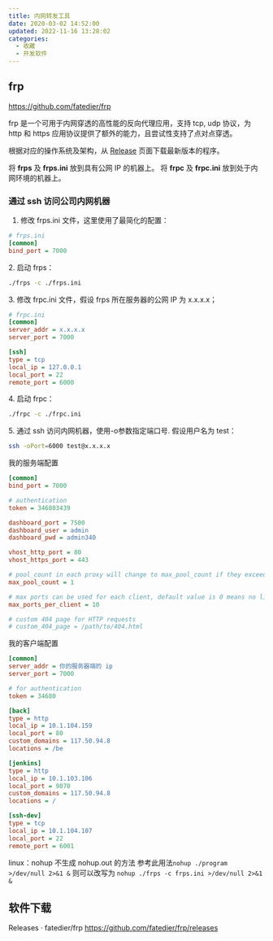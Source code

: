 ```yaml
---
title: 内网转发工具
date: 2020-03-02 14:52:00
updated: 2022-11-16 13:28:02
categories:
  - 收藏
  - 开发软件
---
```


## frp

<https://github.com/fatedier/frp>

frp 是一个可用于内网穿透的高性能的反向代理应用，支持 tcp, udp 协议，为 http 和 https 应用协议提供了额外的能力，且尝试性支持了点对点穿透。

根据对应的操作系统及架构，从 [Release](https://github.com/fatedier/frp/releases) 页面下载最新版本的程序。

将 **frps** 及 **frps.ini** 放到具有公网 IP 的机器上。
将 **frpc** 及 **frpc.ini** 放到处于内网环境的机器上。

### 通过 ssh 访问公司内网机器

1. 修改 frps.ini 文件，这里使用了最简化的配置：

```ini
# frps.ini
[common]
bind_port = 7000
```

2\. 启动 frps：

```sh
./frps -c ./frps.ini
```

3\. 修改 frpc.ini 文件，假设 frps 所在服务器的公网 IP 为 x.x.x.x；

```ini
# frpc.ini
[common]
server_addr = x.x.x.x
server_port = 7000

[ssh]
type = tcp
local_ip = 127.0.0.1
local_port = 22
remote_port = 6000
```

4\. 启动 frpc：

```sh
./frpc -c ./frpc.ini
```

5\. 通过 ssh 访问内网机器，使用-o参数指定端口号. 假设用户名为 test：

```sh
ssh -oPort=6000 test@x.x.x.x
```

我的服务端配置

```ini
[common]
bind_port = 7000

# authentication
token = 346803439

dashboard_port = 7500
dashboard_user = admin
dashboard_pwd = admin340

vhost_http_port = 80
vhost_https_port = 443

# pool_count in each proxy will change to max_pool_count if they exceed the maximum value
max_pool_count = 1

# max ports can be used for each client, default value is 0 means no limit
max_ports_per_client = 10

# custom 404 page for HTTP requests
# custom_404_page = /path/to/404.html
```

我的客户端配置

```ini
[common]
server_addr = 你的服务器端的 ip
server_port = 7000

# for authentication
token = 34680

[back]
type = http
local_ip = 10.1.104.159
local_port = 80
custom_domains = 117.50.94.8
locations = /be

[jenkins]
type = http
local_ip = 10.1.103.106
local_port = 9070
custom_domains = 117.50.94.8
locations = /

[ssh-dev]
type = tcp
local_ip = 10.1.104.107
local_port = 22
remote_port = 6001
```

linux：nohup 不生成 nohup.out 的方法
参考此用法`nohup ./program >/dev/null 2>&1 &`
则可以改写为 `nohup ./frps -c frps.ini >/dev/null 2>&1 &`

## 软件下载

Releases · fatedier/frp
<https://github.com/fatedier/frp/releases>
